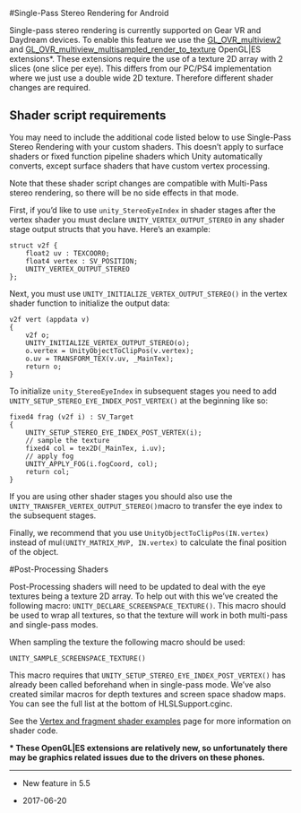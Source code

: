 #Single-Pass Stereo Rendering for Android

Single-pass stereo rendering is currently supported on Gear VR and Daydream devices. To enable this feature we use the [GL_OVR_multiview2](https://www.khronos.org/registry/OpenGL/extensions/OVR/OVR_multiview2.txt) and [GL_OVR_multiview_multisampled_render_to_texture](https://www.khronos.org/registry/OpenGL/extensions/OVR/OVR_multiview_multisampled_render_to_texture.txt) OpenGL|ES extensions*. These extensions require the use of a texture 2D array with 2 slices (one slice per eye). This differs from our PC/PS4 implementation where we just use a double wide 2D texture. Therefore different shader changes are required.

## Shader script requirements

You may need to include the additional code listed below to use Single-Pass Stereo Rendering with your custom shaders. This doesn’t apply to surface shaders or fixed function pipeline shaders which Unity automatically converts, except surface shaders that have custom vertex processing.

Note that these shader script changes are compatible with Multi-Pass stereo rendering, so there will be no side effects in that mode.

First, if you’d like to use `unity_StereoEyeIndex` in shader stages after the vertex shader you must declare `UNITY_VERTEX_OUTPUT_STEREO` in any shader stage output structs that you have. Here’s an example:

```
struct v2f {
    float2 uv : TEXCOOR0;
    float4 vertex : SV_POSITION;
    UNITY_VERTEX_OUTPUT_STEREO
};
```

Next, you must use `UNITY_INITIALIZE_VERTEX_OUTPUT_STEREO()` in the vertex shader function to initialize the output data:

```
v2f vert (appdata v)
{
	v2f o;
	UNITY_INITIALIZE_VERTEX_OUTPUT_STEREO(o);
    o.vertex = UnityObjectToClipPos(v.vertex);
    o.uv = TRANSFORM_TEX(v.uv, _MainTex);
    return o;
}
```

To initialize `unity_StereoEyeIndex` in subsequent stages you need to add `UNITY_SETUP_STEREO_EYE_INDEX_POST_VERTEX()` at the beginning like so:

```
fixed4 frag (v2f i) : SV_Target
{
    UNITY_SETUP_STEREO_EYE_INDEX_POST_VERTEX(i);
	// sample the texture
	fixed4 col = tex2D(_MainTex, i.uv);
	// apply fog
	UNITY_APPLY_FOG(i.fogCoord, col);
	return col;
}

```

If you are using other shader stages you should also use the `UNITY_TRANSFER_VERTEX_OUTPUT_STEREO()`macro to transfer the eye index to the subsequent stages.

Finally, we recommend that you use `UnityObjectToClipPos(IN.vertex)` instead of mul`(UNITY_MATRIX_MVP, IN.vertex)` to calculate the final position of the object.

#Post-Processing Shaders

Post-Processing shaders will need to be updated to deal with the eye textures being a texture 2D array. To help out with this we’ve created the following macro: `UNITY_DECLARE_SCREENSPACE_TEXTURE()`. This macro should be used to wrap all textures, so that the texture will work in both multi-pass and single-pass modes. 

When sampling the texture the following macro should be used:

`UNITY_SAMPLE_SCREENSPACE_TEXTURE()`

This macro requires that `UNITY_SETUP_STEREO_EYE_INDEX_POST_VERTEX()` has already been called beforehand when in single-pass mode. We’ve also created similar macros for depth textures and screen space shadow maps. You can see the full list at the bottom of HLSLSupport.cginc.

See the [Vertex and fragment shader examples](SL-VertexFragmentShaderExamples) page for more information on shader code.

__* These OpenGL|ES extensions are relatively new, so unfortunately there may be graphics related issues due to the drivers on these phones.__

---

* <span class="page-history">New feature in 5.5</span>

*  <span class="page-edit">2017-06-20  <!-- include IncludeTextNewPageSomeEdit --></span>
